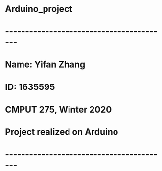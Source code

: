 # Arduino_project
# -----------------------------------------
# Name: Yifan Zhang
# ID: 1635595
# CMPUT 275, Winter 2020
# Project realized on Arduino
# -----------------------------------------
